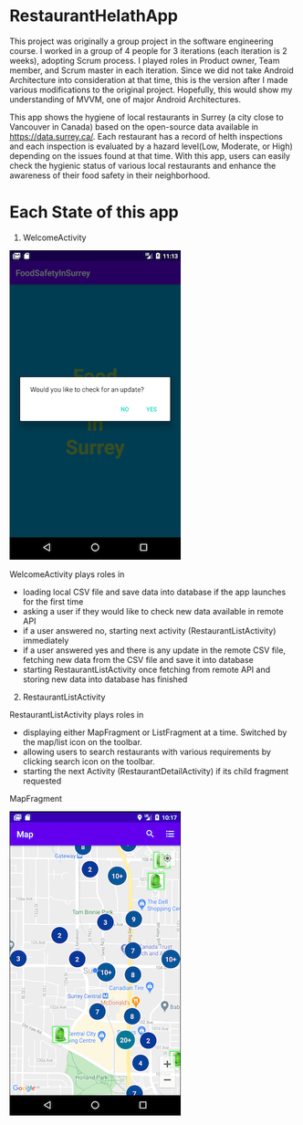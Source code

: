 # RestaurantHelathApp
This project was originally a group project in the software engineering course. I worked in a group of 4 people for 3 iterations (each iteration is 2 weeks), adopting Scrum process. I played roles in Product owner, Team member, and Scrum master in each iteration.
Since we did not take Android Architecture into consideration at that time, this is the version after I made various modifications to the original project. Hopefully, this would show my understanding of MVVM, one of major Android Architectures.

This app shows the hygiene of local restaurants in Surrey (a city close to Vancouver in Canada) based on the open-source data available in https://data.surrey.ca/. Each restaurant has a record of helth inspections and each inspection is evaluated by a hazard level(Low, Moderate, or High) depending on the issues found at that time. With this app, users can easily check the hygienic status of various local restaurants and enhance the awareness of their food safety in their neighborhood.

# Each State of this app

1. WelcomeActivity

![](FraserHealthApp_Screenshots/welcome.png)

WelcomeActivity plays roles in
  - loading local CSV file and save data into database if the app launches for the first time
  - asking a user if they would like to check new data available in remote API
  - if a user answered no, starting next activity (RestaurantListActivity) immediately
  - if a user answered yes and there is any update in the remote CSV file, fetching new data from the CSV file and save it into database
  - starting RestaurantListActivity once fetching from remote API and storing new data into database has finished
 
2. RestaurantListActivity

RestaurantListActivity plays roles in
  - displaying either MapFragment or ListFragment at a time. Switched by the map/list icon on the toolbar.
  - allowing users to search restaurants with various requirements by clicking search icon on the toolbar.
  - starting the next Activity (RestaurantDetailActivity) if its child fragment requested
  
MapFragment

![](FraserHealthApp_Screenshots/map_fragment.png)

  

